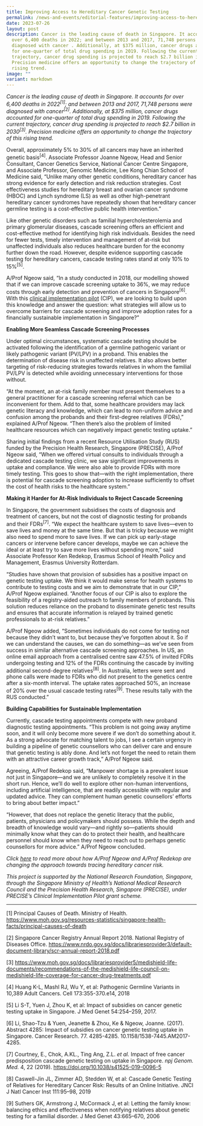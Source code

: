 ```yaml
---
title: Improving Access to Hereditary Cancer Genetic Testing
permalink: /news-and-events/editorial-features/improving-access-to-hereditary-cancer-genetic-testing/
date: 2023-07-26
layout: post
description: Cancer is the leading cause of death in Singapore. It accounts for
  over 6,400 deaths in 2022; and between 2013 and 2017, 71,748 persons were
  diagnosed with cancer . Additionally, at $375 million, cancer drugs accounted
  for one-quarter of total drug spending in 2019. Following the current
  trajectory, cancer drug spending is projected to reach $2.7 billion in 2030 .
  Precision medicine offers an opportunity to change the trajectory of this
  rising trend.
image: ""
variant: markdown
---
```

*Cancer is the leading cause of death in Singapore. It accounts for over 6,400 deaths in 2022<sup>[1]</sup>; and between 2013 and 2017, 71,748 persons were diagnosed with cancer<sup>[2]</sup>. Additionally,&nbsp;at $375 million, cancer drugs accounted for one-quarter of total drug spending in 2019. Following the current trajectory, cancer drug spending is projected to reach $2.7 billion in 2030<sup>[3]</sup>. Precision medicine offers an opportunity to change the trajectory of this rising trend.*

Overall, approximately 5% to 30% of all cancers may have an inherited genetic basis<sup>[4]</sup>. Associate Professor Joanne Ngeow, Head and Senior Consultant, Cancer Genetics Service, National Cancer Centre Singapore, and Associate Professor, Genomic Medicine, Lee Kong Chian School of Medicine said, “Unlike many other genetic conditions, hereditary cancer has strong evidence for early detection and risk reduction strategies. Cost effectiveness studies for hereditary breast and ovarian cancer syndrome (HBOC) and Lynch syndrome (LS) as well as other high-penetrant hereditary cancer syndromes have repeatedly shown that hereditary cancer germline testing is a cost-effective public health intervention.”

Like other genetic disorders such as familial hypercholesterolemia and primary glomerular diseases, cascade screening offers an efficient and cost-effective method for identifying high risk individuals. Besides the need for fewer tests, timely intervention and management of at-risk but unaffected individuals also reduces healthcare burden for the economy further down the road. However, despite evidence supporting cascade testing for hereditary cancers, cascade testing rates stand at only 10% to 15%<sup>[5]</sup>.

A/Prof Ngeow said, “In a study conducted in 2018, our modelling showed that if we can improve cascade screening uptake to 36%, we may reduce costs through early detection and prevention of cancers in Singapore<sup>[6]</sup>. With this [clinical implementation pilot](https://www.npm.sg/cip/) (CIP), we are looking to build upon this knowledge and answer the question: what strategies will allow us to overcome barriers for cascade screening and improve adoption rates for a financially sustainable implementation in Singapore?”

**Enabling More Seamless Cascade Screening Processes**

Under optimal circumstances, systematic cascade testing should be activated following the identification of a germline pathogenic variant or likely pathogenic variant (PV/LPV) in a proband. This enables the determination of disease risk in unaffected relatives. It also allows better targeting of risk-reducing strategies towards relatives in whom the familial PV/LPV is detected while avoiding unnecessary interventions for those without.
  
“At the moment, an at-risk family member must present themselves to a general practitioner for a cascade screening referral which can be inconvenient for them. Add to that, some healthcare providers may lack genetic literacy and knowledge, which can lead to non-uniform advice and confusion among the probands and their first-degree relatives (FDRs),” explained A/Prof Ngeow. “Then there’s also the problem of limited healthcare resources which can negatively impact genetic testing uptake.”

Sharing initial findings from a recent Resource Utilisation Study (RUS) funded by the Precision Health Research, Singapore (PRECISE), A/Prof Ngeow said, “When we offered virtual consults to individuals through a dedicated cascade testing clinic, we saw significant improvements in uptake and compliance. We were also able to provide FDRs with more timely testing. This goes to show that—with the right implementation, there is potential for cascade screening adoption to increase sufficiently to offset the cost of health risks to the healthcare system.”

**Making it Harder for At-Risk Individuals to Reject Cascade Screening**&nbsp;

In Singapore, the government subsidises the costs of diagnosis and treatment of cancers, but not the cost of diagnostic testing for probands and their FDRs<sup>[7]</sup>. “We expect the healthcare system to save lives—even to save lives and money at the same time. But that is tricky because we might also need to spend more to save lives. If we can pick up early-stage cancers or intervene before cancer develops, maybe we can achieve the ideal or at least try to save more lives without spending more,” said Associate Professor Ken Redekop, Erasmus School of Health Policy and Management, Erasmus University Rotterdam.

“Studies have shown that provision of subsidies has a positive impact on genetic testing uptake. We think it would make sense for health systems to contribute to testing costs and we aim to demonstrate that in our CIP,” A/Prof Ngeow explained. “Another focus of our CIP is also to explore the feasibility of a registry-aided outreach to family members of probands. This solution reduces reliance on the proband to disseminate genetic test results and ensures that accurate information is relayed by trained genetic professionals to at-risk relatives.”

A/Prof Ngeow added, “Sometimes individuals do not come for testing not because they didn’t want to, but because they’ve forgotten about it. So if we can understand the causes, we can do something—as we’ve seen from success in similar alternative cascade screening approaches. In US, an online email approach from a centralised centre saw 47.5% of invited FDRs undergoing testing and 12% of the FDRs continuing the cascade by inviting additional second-degree relatives<sup>[8]</sup>. In Australia, letters were sent and phone calls were made to FDRs who did not present to the genetics centre after a six-month interval. The uptake rates approached 50%, an increase of 20% over the usual cascade testing rates<sup>[9]</sup>. These results tally with the RUS conducted.”

**Building Capabilities for Sustainable Implementation**

Currently, cascade testing appointments compete with new proband diagnostic testing appointments. “This problem is not going away anytime soon, and it will only become more severe if we don’t do something about it. As a strong advocate for matching talent to jobs, I see a certain urgency in building a pipeline of genetic counsellors who can deliver care and ensure that genetic testing is ably done. And let’s not forget the need to retain them with an attractive career growth track,” A/Prof Ngeow said.

Agreeing, A/Prof Redekop said, “Manpower shortage is a prevalent issue not just in Singapore—and we are unlikely to completely resolve it in the short run. Hence, we’ll do well to explore other non-human interventions, including artificial intelligence, that are readily accessible with regular and updated advice. They can complement human genetic counsellors’ efforts to bring about better impact.”

“However, that does not replace the genetic literacy that the public, patients, physicians and policymakers should possess. While the depth and breadth of knowledge would vary—and rightly so—patients should minimally know what they can do to protect their health, and healthcare personnel should know when they need to reach out to perhaps genetic counsellors for more advice.” A/Prof Ngeow concluded.

_Click [here](/news-and-events/editorial-features/from-reactive-to-proactive-tracing-the-hereditary-cancer-risk/) to read more about how A/Prof Ngeow and A/Prof Redekop are changing the approach towards tracing hereditary cancer risk._&nbsp;

_This project is supported by the National Research Foundation, Singapore, through the Singapore Ministry of Health’s National Medical Research Council and the Precision Health Research, Singapore (PRECISE), under PRECISE’s Clinical Implementation Pilot grant scheme._

  

* * *

[1] Principal Causes of Death. Ministry of Health. https://www.moh.gov.sg/resources-statistics/singapore-health-facts/principal-causes-of-death

[2] Singapore Cancer Registry Annual Report 2018.&nbsp;National Registry of Diseases Office. https://www.nrdo.gov.sg/docs/librariesprovider3/default-document-library/scr-annual-report-2018.pdf

[3] https://www.moh.gov.sg/docs/librariesprovider5/medishield-life-documents/recommendations-of-the-medishield-life-council-on-medishield-life-coverage-for-cancer-drug-treatments.pdf

[4] Huang K-L, Mashl RJ, Wu Y, et al: Pathogenic Germline Variants in 10,389 Adult Cancers. Cell 173:355-370.e14, 2018&nbsp;

[5] Li S-T, Yuen J, Zhou K, et al: Impact of subsidies on cancer genetic testing uptake in Singapore. J Med Genet 54:254–259, 2017.

[6] Li, Shao-Tzu &amp; Yuen, Jeanette &amp; Zhou, Ke &amp; Ngeow, Joanne. (2017). Abstract 4285: Impact of subsidies on cancer genetic testing uptake in Singapore. Cancer Research. 77. 4285-4285. 10.1158/1538-7445.AM2017-4285.

[7] Courtney, E., Chok, A.KL., Ting Ang, Z.L.&nbsp;_et al._&nbsp;Impact of free cancer predisposition cascade genetic testing on uptake in Singapore.&nbsp;_npj Genom. Med._&nbsp;4, 22 (2019). https://doi.org/10.1038/s41525-019-0096-5

[8] Caswell-Jin JL, Zimmer AD, Stedden W, et al: Cascade Genetic Testing of Relatives for Hereditary Cancer Risk: Results of an Online Initiative. JNCI J Natl Cancer Inst 111:95–98, 2019

[9] Suthers GK, Armstrong J, McCormack J, et al: Letting the family know: balancing ethics and effectiveness when notifying relatives about genetic testing for a familial disorder. J Med Genet 43:665–670, 2006